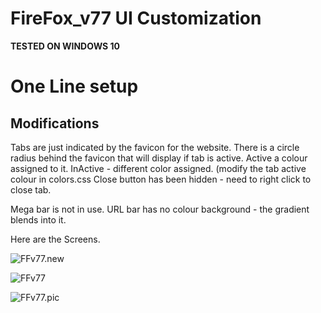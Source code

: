 # FireFox_v77 UI Customization

**TESTED ON WINDOWS 10**

# One Line setup

## Modifications

Tabs are just indicated by the favicon for the website.
There is a circle radius behind the favicon that will display if tab is active.
Active a colour assigned to it.  InActive - different color assigned. (modify the tab active colour in colors.css
Close button has been hidden - need to right click to close tab.

Mega bar is not in use.
URL bar has no colour background - the gradient blends into it.

Here are the Screens.

![FFv77.new](https://i.imgur.com/CkynYf8.jpg "URL dropdown")


![FFv77](https://i.imgur.com/2NrgeNG.jpg "URL dropdown")


![FFv77.pic](https://i.imgur.com/Jg8xIDk.png "Dropdown Menu")


